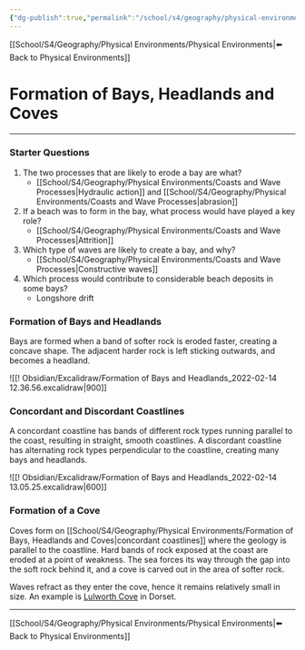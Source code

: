 ```yaml
---
{"dg-publish":true,"permalink":"/school/s4/geography/physical-environments/formation-of-bays-headlands-and-coves/"}
---
```

[[School/S4/Geography/Physical Environments/Physical Environments|⬅️ Back to Physical Environments]]
# Formation of Bays, Headlands and Coves
---
### Starter Questions
1. The two processes that are likely to erode a bay are what?
    - [[School/S4/Geography/Physical Environments/Coasts and Wave Processes|Hydraulic action]] and [[School/S4/Geography/Physical Environments/Coasts and Wave Processes|abrasion]]
2. If a beach was to form in the bay, what process would have played a key role?
    - [[School/S4/Geography/Physical Environments/Coasts and Wave Processes|Attrition]]
3. Which type of waves are likely to create a bay, and why?
    - [[School/S4/Geography/Physical Environments/Coasts and Wave Processes|Constructive waves]]
4. Which process would contribute to considerable beach deposits in some bays?
    - Longshore drift

### Formation of Bays and Headlands

Bays are formed when a band of softer rock is eroded faster, creating a concave shape. The adjacent harder rock is left sticking outwards, and becomes a headland.

![[! Obsidian/Excalidraw/Formation of Bays and Headlands_2022-02-14 12.36.56.excalidraw|900]]

### Concordant and Discordant Coastlines

A concordant coastline has bands of different rock types running parallel to the coast, resulting in straight, smooth coastlines. A discordant coastline has alternating rock types perpendicular to the coastline, creating many bays and headlands.

![[! Obsidian/Excalidraw/Formation of Bays and Headlands_2022-02-14 13.05.25.excalidraw|600]]

### Formation of a Cove
Coves form on [[School/S4/Geography/Physical Environments/Formation of Bays, Headlands and Coves|concordant coastlines]] where the geology is parallel to the coastline. Hard bands of rock exposed at the coast are eroded at a point of weakness. The sea forces its way through the gap into the soft rock behind it, and a cove is carved out in the area of softer rock.

Waves refract as they enter the cove, hence it remains relatively small in size. An example is [Lulworth Cove](https://lulworth.com/visit/places-to-visit/lulworth-cove/) in Dorset.

---
[[School/S4/Geography/Physical Environments/Physical Environments|⬅️ Back to Physical Environments]]
